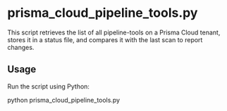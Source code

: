 # prisma_cloud_pipeline_tools.py

This script retrieves the list of all pipeline-tools on a Prisma Cloud tenant, stores it in a status file, and compares it with the last scan to report changes.

## Usage

Run the script using Python:


python prisma_cloud_pipeline_tools.py